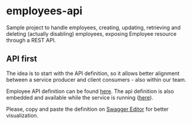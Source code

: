 # employees-api

Sample project to handle employees, creating, updating, retrieving and deleting (actually disabling) employees, exposing Employee resource through a REST API.


## API first
The idea is to start with the API definition, so it allows better alignment between a service producer and client consumers - also within our team.

Employee API definition can be found [here](src/main/resources/static/swagger.yml). The api definition is also embedded and available while the service is running ([here](http://localhost:8080/swagger.yml)). 

Please, copy and paste the definition on [Swagger Editor](https://editor.swagger.io/) for better visualization.

